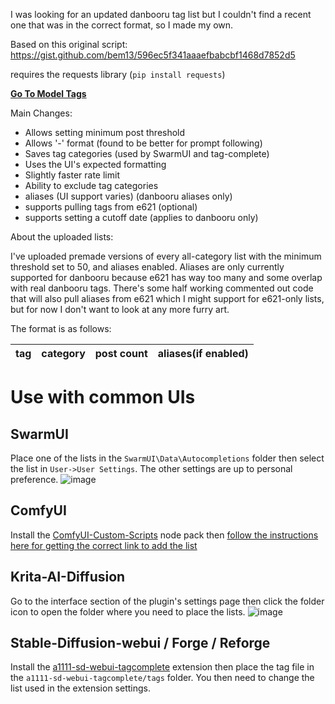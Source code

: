 I was looking for an updated danbooru tag list but I couldn't find a recent one that was in the correct format, so I made my own.

Based on this original script: https://gist.github.com/bem13/596ec5f341aaaefbabcbf1468d7852d5

requires the requests library (`pip install requests`)

[**Go To Model Tags**](https://github.com/BetaDoggo/danbooru-tag-list/releases/tag/Model-Tags)

Main Changes:
- Allows setting minimum post threshold
- Allows '-' format (found to be better for prompt following)
- Saves tag categories (used by SwarmUI and tag-complete)
- Uses the UI's expected formatting
- Slightly faster rate limit
- Ability to exclude tag categories
- aliases (UI support varies) (danbooru aliases only)
- supports pulling tags from e621 (optional)
- supports setting a cutoff date (applies to danbooru only)

About the uploaded lists:

I've uploaded premade versions of every all-category list with the minimum threshold set to 50, and aliases enabled. Aliases are only currently supported for danbooru because e621 has way too many and some overlap with real danbooru tags. There's some half working commented out code that will also pull aliases from e621 which I might support for e621-only lists, but for now I don't want to look at any more furry art.

The format is as follows:

|tag|category|post count|aliases(if enabled)|
|---|--------|----------|-----------------------------------------|

# Use with common UIs
## SwarmUI
Place one of the lists in the `SwarmUI\Data\Autocompletions` folder then select the list in `User->User Settings`. The other settings are up to personal preference.
![image](https://github.com/user-attachments/assets/9a61237a-4f3c-4f45-befd-a02c0bf15a73)
## ComfyUI
Install the [ComfyUI-Custom-Scripts](https://github.com/pythongosssss/ComfyUI-Custom-Scripts) node pack then [follow the instructions here for getting the correct link to add the list](https://github.com/BetaDoggo/danbooru-tag-list/tree/tag-lists)
## Krita-AI-Diffusion
Go to the interface section of the plugin's settings page then click the folder icon to open the folder where you need to place the lists.
![image](https://github.com/user-attachments/assets/a1e63387-1dd7-49c1-8040-4d9474f3b3ed)
## Stable-Diffusion-webui / Forge / Reforge
Install the [a1111-sd-webui-tagcomplete](https://github.com/DominikDoom/a1111-sd-webui-tagcomplete) extension then place the tag file in the `a1111-sd-webui-tagcomplete/tags` folder. You then need to change the list used in the extension settings.
